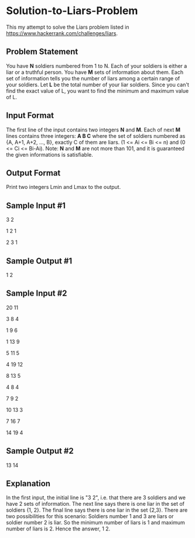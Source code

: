 # Solution-to-Liars-Problem
This my attempt to solve the Liars problem listed in https://www.hackerrank.com/challenges/liars.

Problem Statement
-----------------

You have **N** soldiers numbered from 1 to N. Each of your soldiers is either a liar or a truthful person. You have **M** sets of information about them. Each set of information tells you the number of liars among a certain range of your soldiers. Let **L** be the total number of your liar soldiers. Since you can't find the exact value of L, you want to find the minimum and maximum value of L.

Input Format
------------

The first line of the input contains two integers **N** and **M**.
Each of next **M** lines contains three integers: 
**A B C** where the set of soldiers numbered as {A, A+1, A+2, ..., B}, exactly C of them are liars. (1 <= Ai <= Bi <= n) and (0 <= Ci <= Bi-Ai).
Note: **N** and **M** are not more than 101, and it is guaranteed the given informations is satisfiable.

Output Format 
-------------
Print two integers Lmin and Lmax to the output.

Sample Input #1
---------------

3 2

1 2 1

2 3 1

Sample Output #1
----------------

1 2

Sample Input #2
---------------

20 11

3 8 4

1 9 6

1 13 9

5 11 5

4 19 12

8 13 5

4 8 4

7 9 2

10 13 3

7 16 7

14 19 4

Sample Output #2
-----------------

13 14

Explanation 
-----------
In the first input, the initial line is "3 2", i.e. that there are 3 soldiers and we have 2 sets of information. The next line says there is one liar in the set of soldiers {1, 2}. The final line says there is one liar in the set {2,3}. There are two possibilities for this scenario: Soldiers number 1 and 3 are liars or soldier number 2 is liar. 
So the minimum number of liars is 1 and maximum number of liars is 2. Hence the answer, 1 2.

